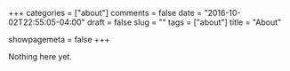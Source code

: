 +++
categories = ["about"]
comments = false
date = "2016-10-02T22:55:05-04:00"
draft = false
slug = ""
tags = ["about"]
title = "About"

showpagemeta = false
+++

Nothing here yet.
